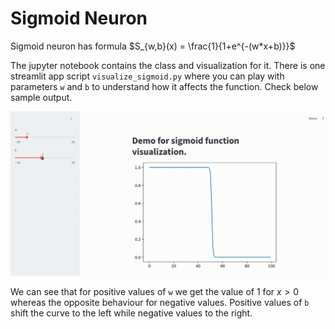 # Sigmoid Neuron

Sigmoid neuron has formula $S_{w,b}(x) = \frac{1}{1+e^{-(w*x+b)}}$

The jupyter notebook contains the class and visualization for it. There is one streamlit app script `visualize_sigmoid.py` where you can play with parameters `w` and `b` to understand how it affects the function. Check below sample output.

![Sigmoid function demo](./sigmoid_demo.gif)

We can see that for positive values of `w` we get the value of 1 for  $x>0$ whereas the opposite behaviour for negative values. Positive values of `b` shift the curve to the left while negative values to the right.
